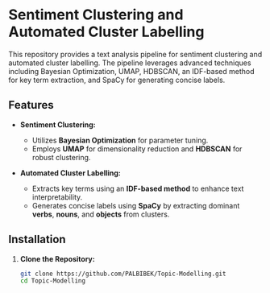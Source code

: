 # Sentiment Clustering and Automated Cluster Labelling

This repository provides a text analysis pipeline for sentiment clustering and automated cluster labelling. The pipeline leverages advanced techniques including Bayesian Optimization, UMAP, HDBSCAN, an IDF-based method for key term extraction, and SpaCy for generating concise labels.

## Features

- **Sentiment Clustering:**  
  - Utilizes **Bayesian Optimization** for parameter tuning.
  - Employs **UMAP** for dimensionality reduction and **HDBSCAN** for robust clustering.

- **Automated Cluster Labelling:**  
  - Extracts key terms using an **IDF-based method** to enhance text interpretability.
  - Generates concise labels using **SpaCy** by extracting dominant **verbs**, **nouns**, and **objects** from clusters.

## Installation

1. **Clone the Repository:**
   ```bash
   git clone https://github.com/PALBIBEK/Topic-Modelling.git
   cd Topic-Modelling
